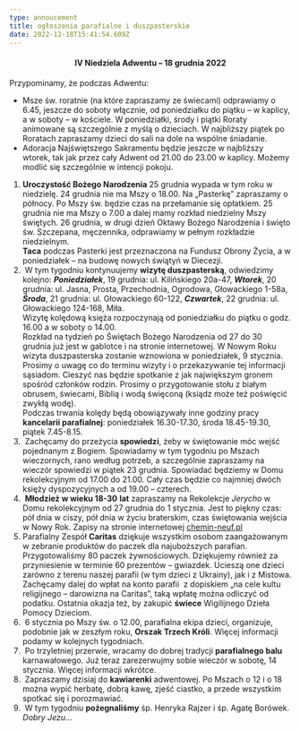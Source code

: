 ```yaml
---
type: annoucement
title: ogłoszenia parafialne i duszpasterskie
date: 2022-12-18T15:41:54.609Z
---
```

<!--StartFragment--><h4 style="text-align:center;">IV Niedziela Adwentu – 18 grudnia 2022</h4>

Przypominamy, że podczas Adwentu:

* Msze św. roratnie (na które zapraszamy ze świecami) odprawiamy o 6.45, jeszcze do soboty włącznie, od poniedziałku do piątku – w kaplicy, a w soboty – w kościele. W poniedziałki, środy i piątki Roraty animowane są szczególnie z myślą o dzieciach. W najbliższy piątek po Roratach zapraszamy dzieci do sali na dole na wspólne śniadanie.
* Adoracja Najświętszego Sakramentu będzie jeszcze w najbliższy wtorek, tak jak przez cały Adwent od 21.00 do 23.00 w kaplicy. Możemy modlić się szczególnie w intencji pokoju.

1. **Uroczystość Bożego Narodzenia** 25 grudnia wypada w tym roku w niedzielę. 24 grudnia nie ma Mszy o 18.00. Na „Pasterkę” zapraszamy o północy. Po Mszy św. będzie czas na przełamanie się opłatkiem. 25 grudnia nie ma Mszy o 7.00 a dalej mamy rozkład niedzielny Mszy świętych. 26 grudnia, w drugi dzień Oktawy Bożego Narodzenia i święto św. Szczepana, męczennika, odprawiamy w pełnym rozkładzie niedzielnym.\
   **Taca** podczas Pasterki jest przeznaczona na Fundusz Obrony Życia, a w poniedziałek – na budowę nowych świątyń w Diecezji.
2.  W tym tygodniu kontynuujemy **wizytę duszpasterską**, odwiedzimy kolejno: ***Poniedziałek***, 19 grudnia: ul. Kilińskiego 20a-47, ***Wtorek***, 20 grudnia: ul. Jasna, Prosta, Przechodnia, Ogrodowa, Głowackiego 1-58a, ***Środa***, 21 grudnia: ul. Głowackiego 60-122, ***Czwartek***, 22 grudnia: ul. Głowackiego 124-168, Miła.\
   Wizytę kolędową księża rozpoczynają od poniedziałku do piątku o godz. 16.00 a w soboty o 14.00.\
   Rozkład na tydzień po Świętach Bożego Narodzenia od 27 do 30 grudnia już jest w gablotce i na stronie internetowej. W Nowym Roku wizyta duszpasterska zostanie wznowiona w poniedziałek, 9 stycznia. Prosimy o uwagę co do terminu wizyty i o przekazywanie tej informacji sąsiadom. Cieszyć nas będzie spotkanie z jak największym gronem spośród członków rodzin. Prosimy o przygotowanie stołu z białym obrusem, świecami, Biblią i wodą święconą (ksiądz może też poświęcić zwykłą wodę).\
   Podczas trwania kolędy będą obowiązywały inne godziny pracy **kancelarii parafialnej**: poniedziałek 16.30-17.30, środa 18.45-19.30, piątek 7.45-8.15.
3.  Zachęcamy do przeżycia **spowiedzi**, żeby w świętowanie móc wejść pojednanym z Bogiem. Spowiadamy w tym tygodniu po Mszach wieczornych, rano według potrzeb, a szczególnie zapraszamy na wieczór spowiedzi w piątek 23 grudnia. Spowiadać będziemy w Domu rekolekcyjnym od 17.00 do 21.00. Cały czas będzie co najmniej dwóch księży dyspozycyjnych a od 19.00 – czterech.
4.  **Młodzież w wieku 18-30** **lat** zapraszamy na Rekolekcje *Jerycho* w Domu rekolekcyjnym od 27 grudnia do 1 stycznia. Jest to piękny czas: pół dnia w ciszy, pół dnia w życiu braterskim, czas świętowania wejścia w Nowy Rok. Zapisy na stronie internetowej [chemin-neuf.pl](http://www.chemin-neuf.pl) 
5. Parafialny Zespół **Caritas** dziękuje wszystkim osobom zaangażowanym w zebranie produktów do paczek dla najuboższych parafian. Przygotowaliśmy 80 paczek żywnościowych. Dziękujemy również za przyniesienie w terminie 60 prezentów – gwiazdek. Ucieszą one dzieci zarówno z terenu naszej parafii (w tym dzieci z Ukrainy), jak i z Mistowa. Zachęcamy dalej do wpłat na konto parafii  z dopiskiem „na cele kultu religijnego – darowizna na Caritas”, taką wpłatę można odliczyć od podatku. Ostatnia okazja też, by zakupić **świece** Wigilijnego Dzieła Pomocy Dzieciom.
6.  6 stycznia po Mszy św. o 12.00, parafialna ekipa dzieci, organizuje, podobnie jak w zeszłym roku, **Orszak Trzech Króli**. Więcej informacji podamy w kolejnych tygodniach.
7.  Po trzyletniej przerwie, wracamy do dobrej tradycji **parafialnego balu** karnawałowego. Już teraz zarezerwujmy sobie wieczór w sobotę, 14 stycznia. Więcej informacji wkrótce.
8.  Zapraszamy dzisiaj do **kawiarenki** adwentowej. Po Mszach o 12 i o 18 można wypić herbatę, dobrą kawę, zjeść ciastko, a przede wszystkim spotkać się i porozmawiać.
9.  W tym tygodniu **pożegnaliśmy** śp. Henryka Rajzer i śp. Agatę Borówek. *Dobry Jezu*…

<!--EndFragment-->